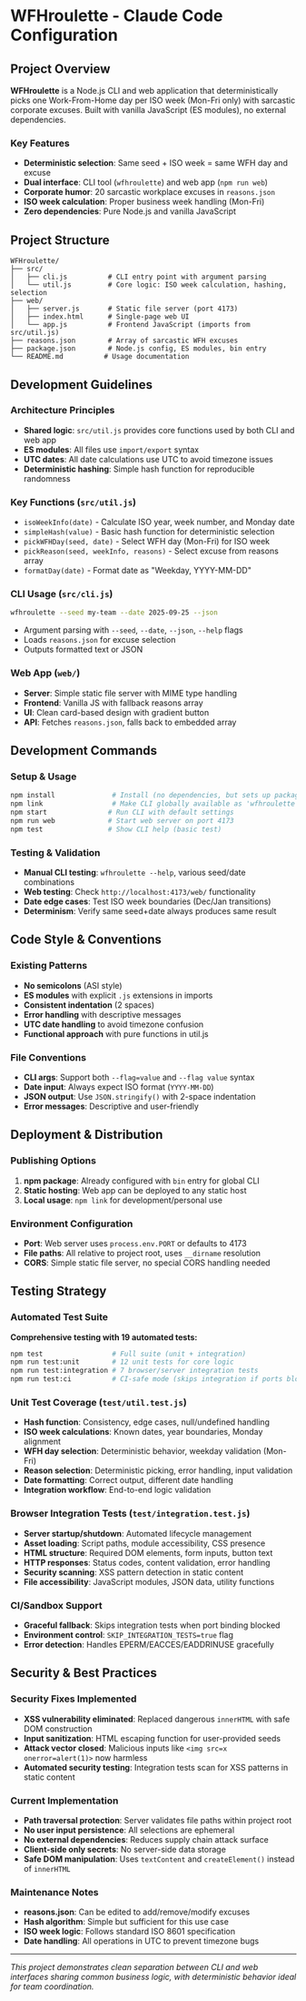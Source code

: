 # WFHroulette - Claude Code Configuration

## Project Overview

**WFHroulette** is a Node.js CLI and web application that deterministically picks one Work-From-Home day per ISO week (Mon-Fri only) with sarcastic corporate excuses. Built with vanilla JavaScript (ES modules), no external dependencies.

### Key Features

- **Deterministic selection**: Same seed + ISO week = same WFH day and excuse
- **Dual interface**: CLI tool (`wfhroulette`) and web app (`npm run web`)
- **Corporate humor**: 20 sarcastic workplace excuses in `reasons.json`
- **ISO week calculation**: Proper business week handling (Mon-Fri)
- **Zero dependencies**: Pure Node.js and vanilla JavaScript

## Project Structure

```
WFHroulette/
├── src/
│   ├── cli.js          # CLI entry point with argument parsing
│   └── util.js         # Core logic: ISO week calculation, hashing, selection
├── web/
│   ├── server.js       # Static file server (port 4173)
│   ├── index.html      # Single-page web UI
│   └── app.js          # Frontend JavaScript (imports from src/util.js)
├── reasons.json        # Array of sarcastic WFH excuses
├── package.json        # Node.js config, ES modules, bin entry
└── README.md          # Usage documentation
```

## Development Guidelines

### Architecture Principles

- **Shared logic**: `src/util.js` provides core functions used by both CLI and web app
- **ES modules**: All files use `import/export` syntax
- **UTC dates**: All date calculations use UTC to avoid timezone issues
- **Deterministic hashing**: Simple hash function for reproducible randomness

### Key Functions (`src/util.js`)

- `isoWeekInfo(date)` - Calculate ISO year, week number, and Monday date
- `simpleHash(value)` - Basic hash function for deterministic selection
- `pickWFHDay(seed, date)` - Select WFH day (Mon-Fri) for ISO week
- `pickReason(seed, weekInfo, reasons)` - Select excuse from reasons array
- `formatDay(date)` - Format date as "Weekday, YYYY-MM-DD"

### CLI Usage (`src/cli.js`)

```bash
wfhroulette --seed my-team --date 2025-09-25 --json
```

- Argument parsing with `--seed`, `--date`, `--json`, `--help` flags
- Loads `reasons.json` for excuse selection
- Outputs formatted text or JSON

### Web App (`web/`)

- **Server**: Simple static file server with MIME type handling
- **Frontend**: Vanilla JS with fallback reasons array
- **UI**: Clean card-based design with gradient button
- **API**: Fetches `reasons.json`, falls back to embedded array

## Development Commands

### Setup & Usage

```bash
npm install              # Install (no dependencies, but sets up package)
npm link                 # Make CLI globally available as 'wfhroulette'
npm start               # Run CLI with default settings
npm run web             # Start web server on port 4173
npm test                # Show CLI help (basic test)
```

### Testing & Validation

- **Manual CLI testing**: `wfhroulette --help`, various seed/date combinations
- **Web testing**: Check `http://localhost:4173/web/` functionality
- **Date edge cases**: Test ISO week boundaries (Dec/Jan transitions)
- **Determinism**: Verify same seed+date always produces same result

## Code Style & Conventions

### Existing Patterns

- **No semicolons** (ASI style)
- **ES modules** with explicit `.js` extensions in imports
- **Consistent indentation** (2 spaces)
- **Error handling** with descriptive messages
- **UTC date handling** to avoid timezone confusion
- **Functional approach** with pure functions in util.js

### File Conventions

- **CLI args**: Support both `--flag=value` and `--flag value` syntax
- **Date input**: Always expect ISO format (`YYYY-MM-DD`)
- **JSON output**: Use `JSON.stringify()` with 2-space indentation
- **Error messages**: Descriptive and user-friendly

## Deployment & Distribution

### Publishing Options

1. **npm package**: Already configured with `bin` entry for global CLI
2. **Static hosting**: Web app can be deployed to any static host
3. **Local usage**: `npm link` for development/personal use

### Environment Configuration

- **Port**: Web server uses `process.env.PORT` or defaults to 4173
- **File paths**: All relative to project root, uses `__dirname` resolution
- **CORS**: Simple static file server, no special CORS handling needed

## Testing Strategy

### Automated Test Suite

**Comprehensive testing with 19 automated tests:**

```bash
npm test                 # Full suite (unit + integration)
npm run test:unit        # 12 unit tests for core logic
npm run test:integration # 7 browser/server integration tests
npm run test:ci          # CI-safe mode (skips integration if ports blocked)
```

### Unit Test Coverage (`test/util.test.js`)

- **Hash function**: Consistency, edge cases, null/undefined handling
- **ISO week calculations**: Known dates, year boundaries, Monday alignment
- **WFH day selection**: Deterministic behavior, weekday validation (Mon-Fri)
- **Reason selection**: Deterministic picking, error handling, input validation
- **Date formatting**: Correct output, different date handling
- **Integration workflow**: End-to-end logic validation

### Browser Integration Tests (`test/integration.test.js`)

- **Server startup/shutdown**: Automated lifecycle management
- **Asset loading**: Script paths, module accessibility, CSS presence
- **HTML structure**: Required DOM elements, form inputs, button text
- **HTTP responses**: Status codes, content validation, error handling
- **Security scanning**: XSS pattern detection in static content
- **File accessibility**: JavaScript modules, JSON data, utility functions

### CI/Sandbox Support

- **Graceful fallback**: Skips integration tests when port binding blocked
- **Environment control**: `SKIP_INTEGRATION_TESTS=true` flag
- **Error detection**: Handles EPERM/EACCES/EADDRINUSE gracefully

## Security & Best Practices

### Security Fixes Implemented

- **XSS vulnerability eliminated**: Replaced dangerous `innerHTML` with safe DOM construction
- **Input sanitization**: HTML escaping function for user-provided seeds
- **Attack vector closed**: Malicious inputs like `<img src=x onerror=alert(1)>` now harmless
- **Automated security testing**: Integration tests scan for XSS patterns in static content

### Current Implementation

- **Path traversal protection**: Server validates file paths within project root
- **No user input persistence**: All selections are ephemeral
- **No external dependencies**: Reduces supply chain attack surface
- **Client-side only secrets**: No server-side data storage
- **Safe DOM manipulation**: Uses `textContent` and `createElement()` instead of `innerHTML`

### Maintenance Notes

- **reasons.json**: Can be edited to add/remove/modify excuses
- **Hash algorithm**: Simple but sufficient for this use case
- **ISO week logic**: Follows standard ISO 8601 specification
- **Date handling**: All operations in UTC to prevent timezone bugs

---

_This project demonstrates clean separation between CLI and web interfaces sharing common business logic, with deterministic behavior ideal for team coordination._
